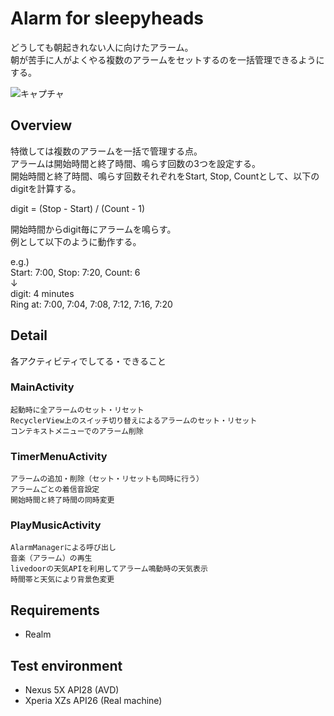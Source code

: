 # Alarm for sleepyheads

どうしても朝起きれない人に向けたアラーム。  
朝が苦手に人がよくやる複数のアラームをセットするのを一括管理できるようにする。  

![キャプチャ](https://user-images.githubusercontent.com/51912962/75369722-51308980-5907-11ea-9b92-9b6c6a20798e.PNG)

## Overview

特徴しては複数のアラームを一括で管理する点。  
アラームは開始時間と終了時間、鳴らす回数の3つを設定する。  
開始時間と終了時間、鳴らす回数それぞれをStart, Stop, Countとして、以下のdigitを計算する。 
 
digit = (Stop - Start) / (Count - 1) 
 
開始時間からdigit毎にアラームを鳴らす。  
例として以下のように動作する。 

e.g.)  
Start: 7:00, Stop: 7:20, Count: 6  
↓  
digit: 4 minutes  
Ring at: 7:00, 7:04, 7:08, 7:12, 7:16, 7:20  

## Detail

各アクティビティでしてる・できること

### MainActivity
```
起動時に全アラームのセット・リセット
RecyclerView上のスイッチ切り替えによるアラームのセット・リセット
コンテキストメニューでのアラーム削除
```

### TimerMenuActivity
```
アラームの追加・削除（セット・リセットも同時に行う）
アラームごとの着信音設定
開始時間と終了時間の同時変更
```

### PlayMusicActivity
```
AlarmManagerによる呼び出し
音楽（アラーム）の再生
livedoorの天気APIを利用してアラーム鳴動時の天気表示
時間帯と天気により背景色変更
```

## Requirements
- Realm

## Test environment
- Nexus 5X API28 (AVD)
- Xperia XZs API26 (Real machine)
